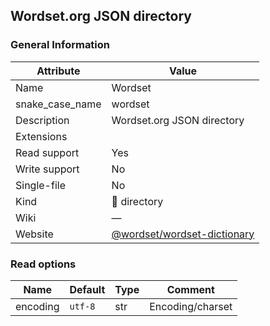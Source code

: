 ## Wordset.org JSON directory

### General Information

| Attribute       | Value                                                                        |
| --------------- | ---------------------------------------------------------------------------- |
| Name            | Wordset                                                                      |
| snake_case_name | wordset                                                                      |
| Description     | Wordset.org JSON directory                                                   |
| Extensions      |                                                                              |
| Read support    | Yes                                                                          |
| Write support   | No                                                                           |
| Single-file     | No                                                                           |
| Kind            | 📁 directory                                                                  |
| Wiki            | ―                                                                            |
| Website         | [@wordset/wordset-dictionary](https://github.com/wordset/wordset-dictionary) |

### Read options

| Name     | Default | Type | Comment          |
| -------- | ------- | ---- | ---------------- |
| encoding | `utf-8` | str  | Encoding/charset |

